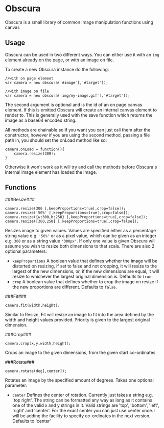 Obscura
=======

Obscura is a small library of common image manipulation functions using canvas

Usage
-----

Obscura can be used in two different ways.  You can either use it with an `img` element already on the page, or with an image on file.

To create a new Obscura instance do the following:

	//with on page element
	var camera = new obscura('#image'[,'#target']);

	//with image on file
	var camera = new obscura('img/my-image.gif'[,'#target']);

The second argument is optional and is the id of an on page canvas element.  If this is omitted Obscura will create an internal canvas element to render to.  This is 
generally used with the save function which returns the image as a base64 encoded string.

All methods are chainable so if you want you can just call them after the constructor, however if you are using the second method, passing a file path in, you should
set the onLoad method like so:

	camera.onLoad = function(){
		camera.resize(300);
	}

Otherwise it won't work as it will try and call the methods before Obscura's internal image element has loaded the image.

Functions
---------

###Resize###

	camera.resize(300 [,keepProportions=true[,crop=false]);
	camera.resize('50%' [,keepProportions=true[,crop=false]);
	camera.resize({w:300,h:250} [,keepProportions=true[,crop=false]);
	camera.resize([300,250] [,keepProportions=true[,crop=false]);

Resizes image to given values. Values are specified either as a percentage string value e.g. `'50%'` or as a pixel value, which can be given as an integer e.g. `300` or as a string value `'300px'`. If only one value is given Obscura will 
assume you wish to resize both dimensions to that scale. There are also 2 optional parameters:

- `keepProportions` A boolean value that defines whether the image will be distorted on resizing, if set to false and not cropping, it will resize to the largest of the new dimensions, or, if the new dimensions
are equal, it will resize to whichever the largest original dimension is. Defaults to `true`.
- `crop` A boolean value that defines whether to crop the image on resize if the new proportions are different.  Defaults to `false`.

###Fit###

	camera.fit(width,height);

Similar to Resize, Fit will resize an image to fit into the area defined by the width and height values provided.  Priority is given to the largest original dimension.

###Crop###

	camera.crop(x,y,width,height);

Crops an image to the given dimensions, from the given start co-ordinates.

###Rotate###

	camera.rotate(deg[,center]);

Rotates an image by the specified amount of degrees.  Takes one optional parameter:

- `center` Defines the center of rotation.  Currently just takes a string e.g. 'top right'.  The string can be formatted any way as long as it contains one of the valid x and y strings in it.  Valid strings are 'top', 'bottom', 'left', 'right' and 'center'. 
For the exact center you can just use center once.  I will be adding the facility to specify co-ordinates in the next version. Defaults to 'center'